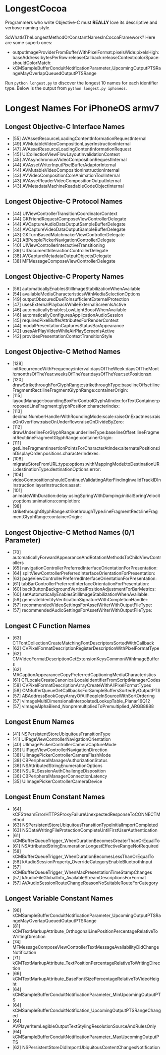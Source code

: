 LongestCocoa
============

Programmers who write Objective-C must **REALLY** love its descriptive and verbose naming style. 

SoWhatIsTheLongestMethodOrConstantNamesInCocoaFramework? Here are some superb ones:

* outputImageProviderFromBufferWithPixelFormat:pixelsWide:pixelsHigh:baseAddress:bytesPerRow:releaseCallback:releaseContext:colorSpace:shouldColorMatch:
* kCMSampleBufferConduitNotificationParameter_UpcomingOutputPTSRangeMayOverlapQueuedOutputPTSRange

Run `python longest.py` to discover the longest 10 names for each identifier type. Below is the output from `python longest.py iphoneos`.

Longest Names For iPhoneOS armv7
================

Longest Objective-C Interface Names
----------------
* [55] AVAssetResourceLoadingContentInformationRequestInternal
* [49] AVMutableVideoCompositionLayerInstructionInternal
* [47] AVAssetResourceLoadingContentInformationRequest
* [45] UICollectionViewFlowLayoutInvalidationContext
* [45] AVAsynchronousVideoCompositionRequestInternal
* [44] AVAssetWriterInputPixelBufferAdaptorInternal
* [44] AVMutableVideoCompositionInstructionInternal
* [43] AVVideoCompositionCoreAnimationToolInternal
* [43] AVAssetReaderVideoCompositionOutputInternal
* [43] AVMetadataMachineReadableCodeObjectInternal

Longest Objective-C Protocol Names
----------------
* [44] UIViewControllerTransitionCoordinatorContext
* [44] GKFriendRequestComposeViewControllerDelegate
* [44] AVCaptureAudioDataOutputSampleBufferDelegate
* [44] AVCaptureVideoDataOutputSampleBufferDelegate
* [43] GKTurnBasedMatchmakerViewControllerDelegate
* [42] ABPeoplePickerNavigationControllerDelegate
* [40] UIViewControllerInteractiveTransitioning
* [39] UIDocumentInteractionControllerDelegate
* [38] AVCaptureMetadataOutputObjectsDelegate
* [38] MFMessageComposeViewControllerDelegate

Longest Objective-C Property Names
----------------
* [56] automaticallyEnablesStillImageStabilizationWhenAvailable
* [54] availableMediaCharacteristicsWithMediaSelectionOptions
* [49] outputObscuredDueToInsufficientExternalProtection
* [47] usesExternalPlaybackWhileExternalScreenIsActive
* [46] automaticallyEnablesLowLightBoostWhenAvailable
* [46] automaticallyConfiguresApplicationAudioSession
* [45] requiredPixelBufferAttributesForRenderContext
* [44] modalPresentationCapturesStatusBarAppearance
* [42] usesAirPlayVideoWhileAirPlayScreenIsActive
* [42] providesPresentationContextTransitionStyle

Longest Objective-C Method Names
----------------
* [128] initRecurrenceWithFrequency:interval:daysOfTheWeek:daysOfTheMonth:monthsOfTheYear:weeksOfTheYear:daysOfTheYear:setPositions:end:
* [120] drawStrikethroughForGlyphRange:strikethroughType:baselineOffset:lineFragmentRect:lineFragmentGlyphRange:containerOrigin:
* [115] layoutManager:boundingBoxForControlGlyphAtIndex:forTextContainer:proposedLineFragment:glyphPosition:characterIndex:
* [113] decimalNumberHandlerWithRoundingMode:scale:raiseOnExactness:raiseOnOverflow:raiseOnUnderflow:raiseOnDivideByZero:
* [112] drawUnderlineForGlyphRange:underlineType:baselineOffset:lineFragmentRect:lineFragmentGlyphRange:containerOrigin:
* [111] getLineFragmentInsertionPointsForCharacterAtIndex:alternatePositions:inDisplayOrder:positions:characterIndexes:
* [108] migrateStoreFromURL:type:options:withMappingModel:toDestinationURL:destinationType:destinationOptions:error:
* [104] videoComposition:shouldContinueValidatingAfterFindingInvalidTrackIDInInstruction:layerInstruction:asset:
* [101] animateWithDuration:delay:usingSpringWithDamping:initialSpringVelocity:options:animations:completion:
* [98] strikethroughGlyphRange:strikethroughType:lineFragmentRect:lineFragmentGlyphRange:containerOrigin:

Longest Objective-C Method Names (0/1 Parameter)
----------------
* [70] automaticallyForwardAppearanceAndRotationMethodsToChildViewControllers
* [65] navigationControllerPreferredInterfaceOrientationForPresentation:
* [64] splitViewControllerPreferredInterfaceOrientationForPresentation:
* [63] pageViewControllerPreferredInterfaceOrientationForPresentation:
* [61] tabBarControllerPreferredInterfaceOrientationForPresentation:
* [60] backButtonBackgroundVerticalPositionAdjustmentForBarMetrics:
* [60] setAutomaticallyEnablesStillImageStabilizationWhenAvailable:
* [59] generateIdentityVerificationSignatureWithCompletionHandler:
* [57] recommendedVideoSettingsForAssetWriterWithOutputFileType:
* [57] recommendedAudioSettingsForAssetWriterWithOutputFileType:

Longest C Function Names
----------------
* [63] CTFontCollectionCreateMatchingFontDescriptorsSortedWithCallback
* [62] CVPixelFormatDescriptionRegisterDescriptionWithPixelFormatType
* [62] CMVideoFormatDescriptionGetExtensionKeysCommonWithImageBuffers
* [62] MACaptionAppearanceCopyPreferredCaptioningMediaCharacteristics
* [61] CFLocaleCreateCanonicalLocaleIdentifierFromScriptManagerCodes
* [58] CVPixelFormatDescriptionArrayCreateWithAllPixelFormatTypes
* [58] CMBufferQueueGetCallbacksForSampleBuffersSortedByOutputPTS
* [57] ABAddressBookCopyArrayOfAllPeopleInSourceWithSortOrdering
* [57] vImageMultiDimensionalInterpolatedLookupTable_Planar16Q12
* [57] vImageAlphaBlend_NonpremultipliedToPremultiplied_ARGB8888

Longest Enum Names
----------------
* [41] NSPersistentStoreUbiquitousTransitionType
* [41] UIPageViewControllerNavigationOrientation
* [40] UIImagePickerControllerCameraCaptureMode
* [39] UIPageViewControllerNavigationDirection
* [38] UIImagePickerControllerCameraFlashMode
* [38] CBPeripheralManagerAuthorizationStatus
* [36] NSAttributedStringEnumerationOptions
* [36] NSURLSessionAuthChallengeDisposition
* [36] CBPeripheralManagerConnectionLatency
* [35] UIImagePickerControllerCameraDevice

Longest Enum Constant Names
----------------
* [64] kCFStreamErrorHTTPSProxyFailureUnexpectedResponseToCONNECTMethod
* [63] NSPersistentStoreUbiquitousTransitionTypeInitialImportCompleted
* [63] NSDataWritingFileProtectionCompleteUntilFirstUserAuthentication
* [61] kCMBufferQueueTrigger_WhenDurationBecomesGreaterThanOrEqualTo
* [61] NSAttributedStringEnumerationLongestEffectiveRangeNotRequired
* [58] kCMBufferQueueTrigger_WhenDurationBecomesLessThanOrEqualTo
* [58] kAudioSessionProperty_OverrideCategoryEnableBluetoothInput
* [57] kCMBufferQueueTrigger_WhenMaxPresentationTimeStampChanges
* [57] kAudioFileGlobalInfo_AvailableStreamDescriptionsForFormat
* [57] AVAudioSessionRouteChangeReasonNoSuitableRouteForCategory

Longest Variable Constant Names
----------------
* [96] kCMSampleBufferConduitNotificationParameter_UpcomingOutputPTSRangeMayOverlapQueuedOutputPTSRange
* [81] kCMTextMarkupAttribute_OrthogonalLinePositionPercentageRelativeToWritingDirection
* [74] MFMessageComposeViewControllerTextMessageAvailabilityDidChangeNotification
* [71] kCMTextMarkupAttribute_TextPositionPercentageRelativeToWritingDirection
* [66] kCMTextMarkupAttribute_BaseFontSizePercentageRelativeToVideoHeight
* [64] kCMSampleBufferConduitNotificationParameter_MinUpcomingOutputPTS
* [64] kCMSampleBufferConduitNotification_UpcomingOutputPTSRangeChanged
* [64] AVPlayerItemLegibleOutputTextStylingResolutionSourceAndRulesOnly
* [64] kCMSampleBufferConduitNotificationParameter_MaxUpcomingOutputPTS
* [62] NSPersistentStoreDidImportUbiquitousContentChangesNotification